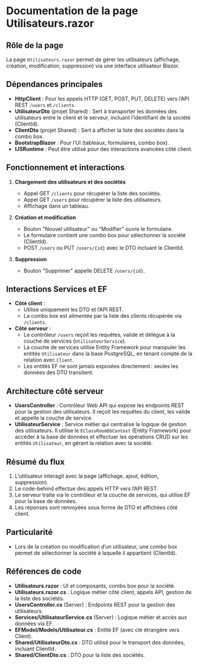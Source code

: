 # Documentation de la page Utilisateurs.razor

## Rôle de la page

La page `Utilisateurs.razor` permet de gérer les utilisateurs (affichage, création, modification, suppression) via une interface utilisateur Blazor.

## Dépendances principales

- **HttpClient** : Pour les appels HTTP (GET, POST, PUT, DELETE) vers l’API REST `/users` et `/clients`.
- **UtilisateurDto** (projet Shared) : Sert à transporter les données des utilisateurs entre le client et le serveur, incluant l’identifiant de la société (ClientId).
- **ClientDto** (projet Shared) : Sert à afficher la liste des sociétés dans la combo box.
- **BootstrapBlazor** : Pour l’UI (tableaux, formulaires, combo box).
- **IJSRuntime** : Peut être utilisé pour des interactions avancées côté client.

## Fonctionnement et interactions

1. **Chargement des utilisateurs et des sociétés**
   - Appel GET `/clients` pour récupérer la liste des sociétés.
   - Appel GET `/users` pour récupérer la liste des utilisateurs.
   - Affichage dans un tableau.

2. **Création et modification**
   - Bouton "Nouvel utilisateur" ou "Modifier" ouvre le formulaire.
   - Le formulaire contient une combo box pour sélectionner la société (ClientId).
   - POST `/users` ou PUT `/users/{id}` avec le DTO incluant le ClientId.

3. **Suppression**
   - Bouton "Supprimer" appelle DELETE `/users/{id}`.

## Interactions Services et EF

- **Côté client** :  
  - Utilise uniquement les DTO et l’API REST.
  - La combo box est alimentée par la liste des clients récupérée via `/clients`.
- **Côté serveur** :  
  - Le contrôleur `/users` reçoit les requêtes, valide et délègue à la couche de services (`UtilisateurService`).
  - La couche de services utilise Entity Framework pour manipuler les entités `Utilisateur` dans la base PostgreSQL, en tenant compte de la relation avec `Client`.
  - Les entités EF ne sont jamais exposées directement : seules les données des DTO transitent.

## Architecture côté serveur

- **UsersController** : Contrôleur Web API qui expose les endpoints REST pour la gestion des utilisateurs. Il reçoit les requêtes du client, les valide et appelle la couche de service.
- **UtilisateurService** : Service métier qui centralise la logique de gestion des utilisateurs. Il utilise le `EClassRoomDbContext` (Entity Framework) pour accéder à la base de données et effectuer les opérations CRUD sur les entités `Utilisateur`, en gérant la relation avec la société.

## Résumé du flux

1. L’utilisateur interagit avec la page (affichage, ajout, édition, suppression).
2. Le code-behind effectue des appels HTTP vers l’API REST.
3. Le serveur traite via le contrôleur et la couche de services, qui utilise EF pour la base de données.
4. Les réponses sont renvoyées sous forme de DTO et affichées côté client.

## Particularité

- Lors de la création ou modification d’un utilisateur, une combo box permet de sélectionner la société à laquelle il appartient (ClientId).

## Références de code

- **Utilisateurs.razor** : UI et composants, combo box pour la société.
- **Utilisateurs.razor.cs** : Logique métier côté client, appels API, gestion de la liste des sociétés.
- **UsersController.cs** (Server) : Endpoints REST pour la gestion des utilisateurs.
- **Services/UtilisateurService.cs** (Server) : Logique métier et accès aux données via EF.
- **EFModel/Models/Utilisateur.cs** : Entité EF (avec clé étrangère vers Client).
- **Shared/UtilisateurDto.cs** : DTO utilisé pour le transport des données, incluant ClientId.
- **Shared/ClientDto.cs** : DTO pour la liste des sociétés.

